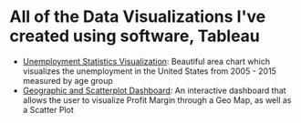# All of the Data Visualizations I've created using software, Tableau
- [Unemployment Statistics Visualization](https://github.com/alexmurrietta/Data-Visualizations-with-Tableau/blob/master/Unemployment%20Viz.pptx): Beautiful area chart which visualizes the unemployment in the United States from 2005 - 2015 measured by age group
- [Geographic and Scatterplot Dashboard](https://github.com/alexmurrietta/Data-Visualizations-with-Tableau/blob/master/Customer%20Scatterplot.pptx): An interactive dashboard that allows the user to visualize Profit Margin through a Geo Map, as well as a Scatter Plot
